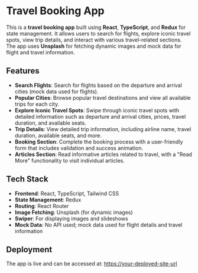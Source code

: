 # Travel Booking App

This is a **travel booking app** built using **React**, **TypeScript**, and **Redux** for state management. It allows users to search for flights, explore iconic travel spots, view trip details, and interact with various travel-related sections. The app uses **Unsplash** for fetching dynamic images and mock data for flight and travel information.

## Features

-   **Search Flights**: Search for flights based on the departure and arrival cities (mock data used for flights).
-   **Popular Cities**: Browse popular travel destinations and view all available trips for each city.
-   **Explore Iconic Travel Spots**: Swipe through iconic travel spots with detailed information such as departure and arrival cities, prices, travel duration, and available seats.
-   **Trip Details**: View detailed trip information, including airline name, travel duration, available seats, and more.
-   **Booking Section**: Complete the booking process with a user-friendly form that includes validation and success animation.
-   **Articles Section**: Read informative articles related to travel, with a "Read More" functionality to visit individual articles.

## Tech Stack

-   **Frontend**: React, TypeScript, Tailwind CSS
-   **State Management**: Redux
-   **Routing**: React Router
-   **Image Fetching**: Unsplash (for dynamic images)
-   **Swiper**: For displaying images and slideshows
-   **Mock Data**: No API used; mock data used for flight details and travel information

## Deployment

The app is live and can be accessed at: [https://your-deployed-site-url](https://your-deployed-site-url)
